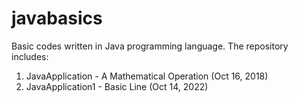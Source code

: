 # javabasics

Basic codes written in Java programming language. The repository includes:

1. JavaApplication - A Mathematical Operation (Oct 16, 2018)
2. JavaApplication1 - Basic Line (Oct 14, 2022)
